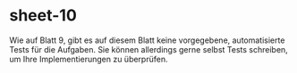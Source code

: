 # sheet-10

Wie auf Blatt 9, gibt es auf diesem Blatt keine vorgegebene, automatisierte Tests für die Aufgaben. Sie können allerdings gerne selbst Tests schreiben, um Ihre Implementierungen zu überprüfen.

